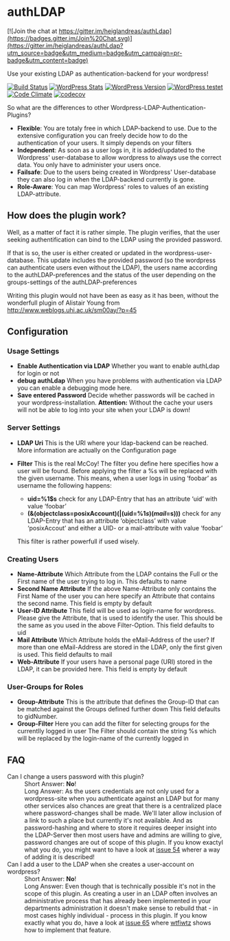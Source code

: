 # authLDAP

[![Join the chat at https://gitter.im/heiglandreas/authLdap](https://badges.gitter.im/Join%20Chat.svg)](https://gitter.im/heiglandreas/authLdap?utm_source=badge&utm_medium=badge&utm_campaign=pr-badge&utm_content=badge)

Use your existing LDAP as authentication-backend for your wordpress!

[![Build Status](https://github.com/heiglandreas/authLdap/actions/workflows/tests.yml/badge.svg)](https://github.com/heiglandreas/authLdap/actions/workflows/tests.yml)
[![WordPress Stats](https://img.shields.io/wordpress/plugin/dt/authldap.svg)](https://wordpress.org/plugins/authldap/stats/)
[![WordPress Version](https://img.shields.io/wordpress/plugin/v/authldap.svg)](https://wordpress.org/plugins/authldap/)
[![WordPress testet](https://img.shields.io/wordpress/v/authldap.svg)](https://wordpress.org/plugins/authldap/)
[![Code Climate](https://codeclimate.com/github/heiglandreas/authLdap/badges/gpa.svg)](https://codeclimate.com/github/heiglandreas/authLdap)
[![codecov](https://codecov.io/gh/heiglandreas/authLdap/branch/master/graph/badge.svg?token=AYAhEeWtRQ)](https://codecov.io/gh/heiglandreas/authLdap)

So what are the differences to other Wordpress-LDAP-Authentication-Plugins?

* **Flexible**: You are totaly free in which LDAP-backend to use. Due to the extensive configuration you can
freely decide how to do the authentication of your users. It simply depends on your
filters
* **Independent**: As soon as a user logs in, it is added/updated to the Wordpress' user-database
to allow wordpress to always use the correct data. You only have to administer your users once.
* **Failsafe**: Due to the users being created in Wordpress' User-database they can
also log in when the LDAP-backend currently is gone.
* **Role-Aware**: You can map Wordpress' roles to values of an existing LDAP-attribute.

## How does the plugin work?

Well, as a matter of fact it is rather simple. The plugin verifies, that the user
seeking authentification can bind to the LDAP using the provided password.

If that is so, the user is either created or updated in the wordpress-user-database.
This update includes the provided password (so the wordpress can authenticate users
even without the LDAP), the users name according to the authLDAP-preferences and
the status of the user depending on the groups-settings of the authLDAP-preferences

Writing this plugin would not have been as easy as it has been, without the
wonderfull plugin of Alistair Young from http://www.weblogs.uhi.ac.uk/sm00ay/?p=45

## Configuration

### Usage Settings

* **Enable Authentication via LDAP** Whether you want to enable authLdap for login or not
* **debug authLdap** When you have problems with authentication via LDAP you can enable a debugging mode here.
* **Save entered Password** Decide whether passwords will be cached in your wordpress-installation. **Attention:** Without the cache your users will not be able to log into your site when your LDAP is down!

### Server Settings

* **LDAP Uri** This is the URI where your ldap-backend can be reached. More information are actually on the Configuration page
* **Filter** This is the real McCoy! The filter you define here specifies how a user will be found. Before applying the filter a %s will be replaced with the given username. This means, when a user logs in using ‘foobar’ as username the following happens:

    * **uid=%1$s** check for any LDAP-Entry that has an attribute ‘uid’ with value ‘foobar’
    * **(&(objectclass=posixAccount)(|(uid=%1$s)(mail=%1$s)))** check for any LDAP-Entry that has an attribute ‘objectclass’ with value ‘posixAccout’ and either a UID- or a mail-attribute with value ‘foobar’

    This filter is rather powerfull if used wisely.

### Creating Users

* **Name-Attribute** Which Attribute from the LDAP contains the Full or the First name of the user trying to log in. This defaults to name
* **Second Name Attribute** If the above Name-Attribute only contains the First Name of the user you can here specify an Attribute that contains the second name. This field is empty by default
* **User-ID Attribute** This field will be used as login-name for wordpress. Please give the Attribute, that is used to identify the user. This should be the same as you used in the above Filter-Option. This field defaults to uid
* **Mail Attribute** Which Attribute holds the eMail-Address of the user? If more than one eMail-Address are stored in the LDAP, only the first given is used. This field defaults to mail
* **Web-Attribute** If your users have a personal page (URI) stored in the LDAP, it can be provided here. This field is empty by default

### User-Groups for Roles

* **Group-Attribute** This is the attribute that defines the Group-ID that can be matched against the Groups defined further down This field defaults to gidNumber.
* **Group-Filter** Here you can add the filter for selecting groups for the currentlly logged in user The Filter should contain the string %s which will be replaced by the login-name of the currently logged in


## FAQ

<dl>
    <dt>Can I change a users password with this plugin?</dt>
    <dd>Short Answer: <strong>No</strong>!<br>Long Answer: As the users credentials are not
    only used for a wordpress-site when you authenticate against an LDAP but for
    many other services also chances are great that there is a centralized place
    where password-changes shall be made. We'll later allow inclusion of a link
    to such a place but currently it's not available. And as password-hashing and
    where to store it requires deeper insight into the LDAP-Server then most users
    have and admins are willing to give, password changes are out of scope of this
    plugin. If you know exactyl what you do, you might want to have a look at
    <a href="https://github.com/heiglandreas/authLdap/issues/54#issuecomment-125851029">
    issue 54</a>
    wherer a way of adding it is described!
    </dd>
    <dt>Can I add a user to the LDAP when she creates a user-account on wordpress?</dt>
    <dd>Short Answer: <strong>No</strong>!<br>Long Answer: Even though that is technically possible
    it's not in the scope of this plugin. As creating a user in an LDAP often involves
    an administrative process that has already been implemented in your departments
    administration it doesn't make sense to rebuild that - in most cases highly
    individual - process in this plugin. If you know exactly what you do, have a look at
    <a href="https://github.com/heiglandreas/authLdap/issues/65">issue 65</a>
    where <a href="https://github.com/wtfiwtz">wtfiwtz</a> shows how to implement that feature.
    </dd>
    </dl>
